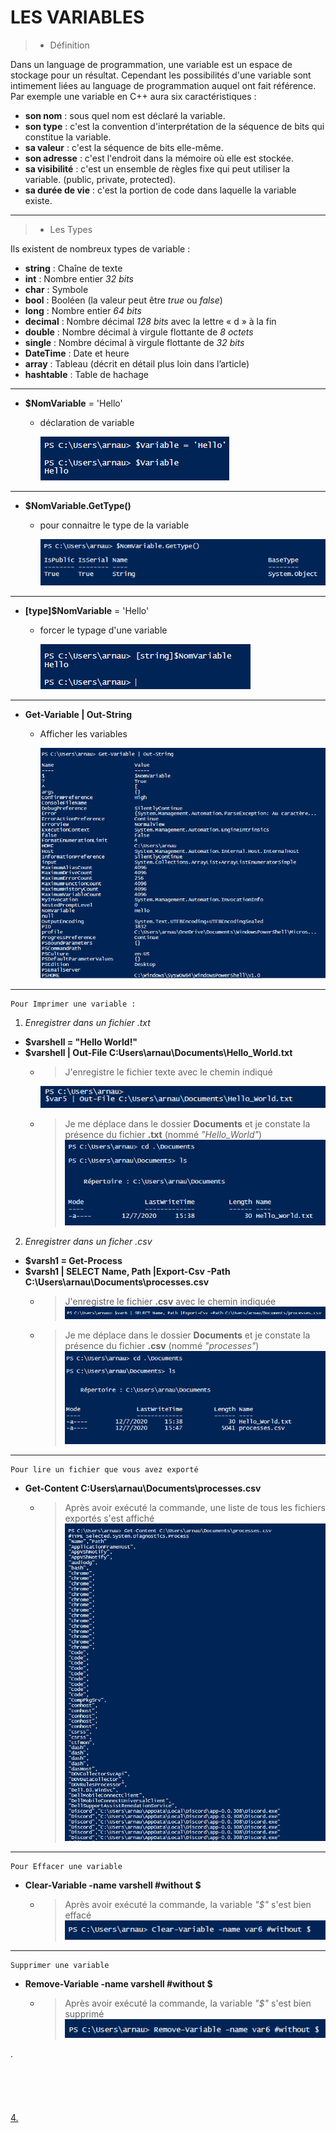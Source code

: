 # LES VARIABLES

>- Définition

  
  Dans un language de programmation, une variable est un espace de stockage pour un résultat. Cependant les possibilités d'une variable sont intimement liées au language de programmation auquel ont fait référence. Par exemple une variable en C++ aura six caractéristiques : 
  
  - **son nom** : sous quel nom est déclaré la variable.
  - **son type** : c'est la convention d'interprétation de la séquence de bits qui constitue la variable. 
  - **sa valeur** : c'est la séquence de bits elle-même.
  - **son adresse** : c'est l'endroit dans la mémoire où elle est stockée.
  - **sa visibilité** : c'est un ensemble de règles fixe qui peut utiliser la variable. (public, private, protected).
  - **sa durée de vie** : c'est la portion de code dans laquelle la variable existe.
---
>- Les Types
  
  Ils existent de nombreux types de variable : 

- **string** : Chaîne de texte
- **int** : Nombre entier *32 bits*
- **char** : Symbole
- **bool** : Booléen (la valeur peut être *true* ou *false*)
- **long** : Nombre entier *64 bits*
- **decimal** : Nombre décimal *128 bits* avec la lettre « d » à la fin
- **double** : Nombre décimal à virgule flottante de *8 octets*
- **single** : Nombre décimal à virgule flottante de *32 bits*
- **DateTime** : Date et heure
- **array** : Tableau (décrit en détail plus loin dans l’article)
- **hashtable** : Table de hachage


---

- **$NomVariable** = 'Hello'
    - déclaration de variable


        ![](Images/nomvariable.PNG)
---
- **$NomVariable.GetType()**
  - pour connaitre le type de la variable

    ![](Images/typevariable.PNG)
---
- **[type]$NomVariable** = 'Hello'
  - forcer le typage d'une variable
  
    ![](Images/typeforce.PNG)

---

- **Get-Variable | Out-String**
  - Afficher les variables
  
    ![](Images/getvariable.PNG)

---
    Pour Imprimer une variable :

1. *Enregistrer dans un fichier .txt*
- **$varshell = "Hello World!"**
- **$varshell | Out-File C:Users\arnau\Documents\Hello_World.txt**
    - >J'enregistre le fichier texte avec le chemin indiqué
      
      ![](Images/1.PNG) 

    - >Je me déplace dans le dossier **Documents** et je constate la présence du fichier **.txt** (nommé *"Hello_World"*)
![](Images/2.PNG)


2. *Enregistrer dans un ficher .csv*
- **$varsh1 = Get-Process**
- **$varsh1 | SELECT Name, Path |Export-Csv -Path C:\Users\arnau\Documents\processes.csv**
   - > J'enregistre le fichier **.csv** avec le chemin indiquée
  ![](Images/3.PNG)

    - > Je me déplace dans le dossier **Documents** et je constate la présence du fichier **.csv** (nommé *"processes"*)
  ![](Images/4.PNG)
---
    Pour lire un fichier que vous avez exporté
- **Get-Content C:Users\arnau\Documents\processes.csv**
  - > Après avoir exécuté la commande, une liste de tous les fichiers exportés s'est affiché
  ![](Images/5.PNG)

---
    Pour Effacer une variable
- **Clear-Variable -name varshell #without $**
  - > Après avoir exécuté la commande, la variable *"$"* s'est bien effacé
  ![](Images/6.PNG)

---
    Supprimer une variable
- **Remove-Variable -name varshell #without $**
  - > Après avoir exécuté la commande, la variable *"$"* s'est bien supprimé
  ![](Images/7.PNG)
 
.
<br/>
<br/>  
<br/> 
<br/> 
<br/> 
[4.](https://github.com/Anescoo/Linux/blob/main/Variable.md)